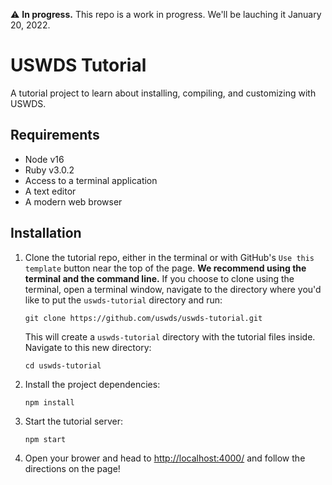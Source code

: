 :warning: **In progress.** This repo is a work in progress. We'll be lauching it January 20, 2022.

# USWDS Tutorial
A tutorial project to learn about installing, compiling, and customizing with USWDS.

## Requirements
- Node v16
- Ruby v3.0.2
- Access to a terminal application
- A text editor
- A modern web browser

## Installation
1. Clone the tutorial repo, either in the terminal or with GitHub's `Use this template` button near the top of the page. **We recommend using the terminal and the command line.** If you choose to clone using the terminal, open a terminal window, navigate to the directory where you'd like to put the `uswds-tutorial` directory and run:
    ```
    git clone https://github.com/uswds/uswds-tutorial.git
    ```

    This will create a `uswds-tutorial` directory with the tutorial files inside. Navigate to this new directory:

    ```
    cd uswds-tutorial
    ```

1. Install the project dependencies:

    ```
    npm install
    ```

1. Start the tutorial server:

    ```
    npm start
    ```

1. Open your brower and head to [http://localhost:4000/](http://localhost:4000/) and follow the directions on the page!


